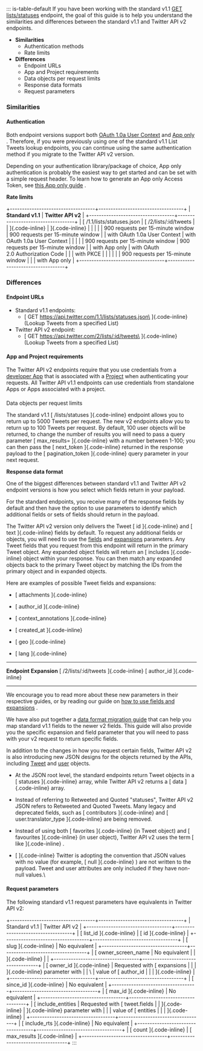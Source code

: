 ::: is-table-default
If you have been working with the standard v1.1 [GET
lists/statuses](https://developer.twitter.com/en/docs/twitter-api/v1/accounts-and-users/create-manage-lists/api-reference/get-lists-statuses)
endpoint, the goal of this guide is to help you understand the
similarities and differences between the standard v1.1 and Twitter API
v2 endpoints.

-   **Similarities**
    -   Authentication methods
    -   Rate limits
-   **Differences**
    -    Endpoint URLs
    -   App and Project requirements
    -   Data objects per request limits
    -   Response data formats
    -   Request parameters

### Similarities

####   **Authentication**  

Both endpoint versions support both [OAuth 1.0a User
Context](https://developer.twitter.com/content/developer-twitter/en/docs/authentication/oauth-1-0a)
and [App
only](https://developer.twitter.com/content/developer-twitter/en/docs/authentication/oauth-2-0)
. Therefore, if you were previously using one of the standard v1.1 List
Tweets lookup endpoints, you can continue using the same authentication
method if you migrate to the Twitter API v2 version.

Depending on your authentication library/package of choice, App only
authentication is probably the easiest way to get started and can be set
with a simple request header. To learn how to generate an App only
Access Token, see [this App only
guide](https://developer.twitter.com/en/docs/basics/authentication/overview/application-only)
.

**Rate limits**

+-----------------------------------+-----------------------------------+
| **Standard v1.1**                 | **Twitter API v2**                |
+-----------------------------------+-----------------------------------+
| [ /1.1/lists/statuses.json        | [ /2/lists/:id/tweets             |
| ]{.code-inline}                   | ]{.code-inline}                   |
|                                   |                                   |
| 900 requests per 15-minute window | 900 requests per 15-minute window |
| with OAuth 1.0a User Context      | with OAuth 1.0a User Context      |
|                                   |                                   |
| 900 requests per 15-minute window | 900 requests per 15-minute window |
| with App only                     | with OAuth 2.0 Authorization Code |
|                                   | with PKCE                         |
|                                   |                                   |
|                                   | 900 requests per 15-minute window |
|                                   | with App only                     |
+-----------------------------------+-----------------------------------+

#### 

### Differences

#### Endpoint URLs

-   Standard v1.1 endpoints:
    -   [ GET https://api.twitter.com/1.1/lists/statuses.json\
        ]{.code-inline} (Lookup Tweets from a specified List)
-   Twitter API v2 endpoint:
    -   [ GET https://api.twitter.com/2/lists/:id/tweets\
        ]{.code-inline} (Lookup Tweets from a specified List)

#### 

#### App and Project requirements

The Twitter API v2 endpoints require that you use credentials from a
[developer App](https://developer.twitter.com/en/docs/apps) that is
associated with a
[Project](https://developer.twitter.com/en/docs/projects) when
authenticating your requests. All Twitter API v1.1 endpoints can use
credentials from standalone Apps or Apps associated with a project.

#### 

Data objects per request limits

The standard v1.1 [ /lists/statuses ]{.code-inline} endpoint allows you
to return up to 5000 Tweets per request. The new v2 endpoints allow you
to return up to 100 Tweets per request. By default, 100 user objects
will be returned, to change the number of results you will need to pass
a query parameter [ max_results= ]{.code-inline} with a number between
1-100; you can then pass the [ next_token ]{.code-inline} returned in
the response payload to the [ pagination_token ]{.code-inline} query
parameter in your next request.

**Response data format**

One of the biggest differences between standard v1.1 and Twitter API v2
endpoint versions is how you select which fields return in your payload.

For the standard endpoints, you receive many of the response fields by
default and then have the option to use parameters to identify which
additional fields or sets of fields should return in the payload.

The Twitter API v2 version only delivers the Tweet [ id ]{.code-inline}
and [ text ]{.code-inline} fields by default. To request any additional
fields or objects, you will need to use the
[fields](https://developer.twitter.com/en/docs/twitter-api/fields/content/developer-twitter/en/docs/twitter-api/fields)
and
[expansions](https://developer.twitter.com/en/docs/twitter-api/fields/content/developer-twitter/en/docs/twitter-api/expansions)
parameters. Any Tweet fields that you request from this endpoint will
return in the primary Tweet object. Any expanded object fields will
return an [ includes ]{.code-inline} object within your response. You
can then match any expanded objects back to the primary Tweet object by
matching the IDs from the primary object and in expanded objects.

Here are examples of possible Tweet fields and expansions:

-   [ attachments ]{.code-inline}

-   [ author_id ]{.code-inline}

-   [ context_annotations ]{.code-inline}

-   [ created_at ]{.code-inline}

-   [ geo ]{.code-inline}

-   [ lang ]{.code-inline}

  --------------------------------------- -----------------------------
  **Endpoint**                            **Expansion**
  [ /2/lists/:id/tweets ]{.code-inline}   [ author_id ]{.code-inline}
  --------------------------------------- -----------------------------

We encourage you to read more about these new parameters in their
respective guides, or by reading our guide on [how to use fields and
expansions](https://developer.twitter.com/en/docs/twitter-api/data-dictionary/using-fields-and-expansions)
.

We have also put together a [data format migration
guide](https://developer.twitter.com/en/docs/twitter-api/migrate/data-formats/standard-v1-1-to-v2)
that can help you map standard v1.1 fields to the newer v2 fields. This
guide will also provide you the specific expansion and field parameter
that you will need to pass with your v2 request to return specific
fields.

In addition to the changes in how you request certain fields, Twitter
API v2 is also introducing new JSON designs for the objects returned by
the APIs, including
[Tweet](https://developer.twitter.com/en/docs/twitter-api/data-dictionary/object-model/tweet)
and
[user](https://developer.twitter.com/en/docs/twitter-api/data-dictionary/object-model/user)
objects.

-   At the JSON root level, the standard endpoints return Tweet objects
    in a [ statuses ]{.code-inline} array, while Twitter API v2 returns
    a [ data ]{.code-inline} array.

-   Instead of referring to Retweeted and Quoted \"statuses\", Twitter
    API v2 JSON refers to Retweeted and Quoted Tweets. Many legacy and
    deprecated fields, such as [ contributors ]{.code-inline} and [
    user.translator_type ]{.code-inline} are being removed.

-   Instead of using both [ favorites ]{.code-inline} (in Tweet object)
    and [ favourites ]{.code-inline} (in user object), Twitter API v2
    uses the term [ like ]{.code-inline} .

-   [ ]{.code-inline} Twitter is adopting the convention that JSON
    values with no value (for example, [ null ]{.code-inline} ) are not
    written to the payload. Tweet and user attributes are only included
    if they have non-null values.\

#### Request parameters

The following standard v1.1 request parameters have equivalents in
Twitter API v2:

+-----------------------------------+-----------------------------------+
| Standard v1.1                     | Twitter API v2                    |
+-----------------------------------+-----------------------------------+
| [ list_id ]{.code-inline}         | [ id ]{.code-inline}              |
+-----------------------------------+-----------------------------------+
| [ slug ]{.code-inline}            | No equivalent                     |
+-----------------------------------+-----------------------------------+
| [ owner_screen_name               | No equivalent                     |
| ]{.code-inline}                   |                                   |
+-----------------------------------+-----------------------------------+
| [ owner_id ]{.code-inline}        | Requested with [ expansions       |
|                                   | ]{.code-inline} parameter with    |
| \                                 | value of [ author_id              |
|                                   | ]{.code-inline}                   |
+-----------------------------------+-----------------------------------+
| [ since_id ]{.code-inline}        | No equivalent                     |
+-----------------------------------+-----------------------------------+
| [ max_id ]{.code-inline}          | No equivalent                     |
+-----------------------------------+-----------------------------------+
| [ include_entities                | Requested with [ tweet.fields     |
| ]{.code-inline}                   | ]{.code-inline} parameter with    |
|                                   | value of [ entities               |
|                                   | ]{.code-inline}                   |
+-----------------------------------+-----------------------------------+
| [ include_rts ]{.code-inline}     | No equivalent                     |
+-----------------------------------+-----------------------------------+
| [ count ]{.code-inline}           | [ max_results ]{.code-inline}     |
+-----------------------------------+-----------------------------------+
:::
